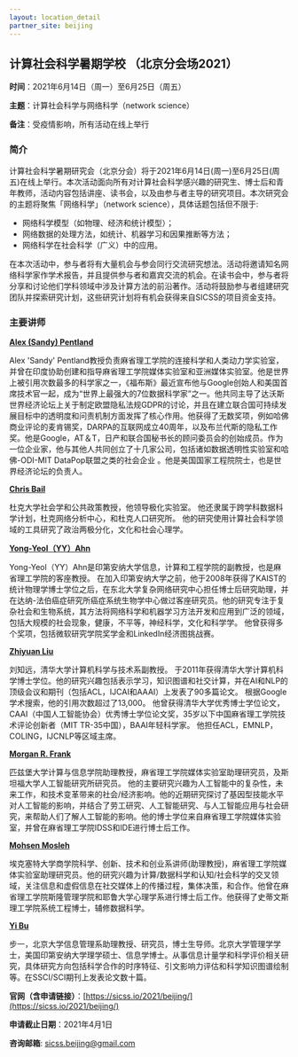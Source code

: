 ```yaml
---
layout: location_detail
partner_site: beijing
---
```


## 计算社会科学暑期学校 （北京分会场2021）

**时间**：2021年6月14日（周一）至6月25日（周五）

**主题**：计算社会科学与网络科学（network science）

**备注**：受疫情影响，所有活动在线上举行

### 简介
计算社会科学暑期研究会（北京分会）将于2021年6月14日(周一)至6月25日(周五)在线上举行。本次活动面向所有对计算社会科学感兴趣的研究生、博士后和青年教师，活动内容包括讲座、读书会，以及由参与者主导的研究项目。本次研究会的主题将聚焦「网络科学」（network science），具体话题包括但不限于:
* 网络科学模型（如物理、经济和统计模型）；
* 网络数据的处理方法，如统计、机器学习和因果推断等方法；
* 网络科学在社会科学（广义）中的应用。

在本次活动中，参与者将有大量机会与参会同行交流研究想法。活动将邀请知名网络科学家作学术报告，并且提供参与者和嘉宾交流的机会。在读书会中，参与者将分享和讨论他们学科领域中涉及计算方法的前沿著作。活动将鼓励参与者组建研究团队并探索研究计划，这些研究计划将有机会获得来自SICSS的项目资金支持。

### 主要讲师
[**Alex (Sandy) Pentland**](https://www.media.mit.edu/people/sandy/overview/)

Alex 'Sandy' Pentland教授负责麻省理工学院的连接科学和人类动力学实验室，并曾在印度协助创建和指导麻省理工学院媒体实验室和亚洲媒体实验室。他是世界上被引用次数最多的科学家之一，《福布斯》最近宣布他与Google创始人和美国首席技术官一起，成为“世界上最强大的7位数据科学家”之一。他共同主导了达沃斯世界经济论坛上关于制定欧盟隐私法规GDPR的讨论，并且在建立联合国可持续发展目标中的透明度和问责机制方面发挥了核心作用。他获得了无数奖项，例如哈佛商业评论的麦肯锡奖，DARPA的互联网成立40周年，以及布兰代斯的隐私工作奖。他是Google，AT＆T，日产和联合国秘书长的顾问委员会的创始成员。作为一位企业家，他与其他人共同创立了十几家公司，包括诸如数据透明性实验室和哈佛-ODI-MIT DataPop联盟之类的社会企业 。他是美国国家工程院院士，也是世界经济论坛的负责人。


[**Chris Bail**](https://www.chrisbail.net/)

杜克大学社会学和公共政策教授，他领导极化实验室。 他还隶属于跨学科数据科学计划，杜克网络分析中心，和杜克人口研究所。 他的研究使用计算社会科学领域的工具研究了政治两极分化，文化和社会心理学。 

[**Yong-Yeol（YY）Ahn**](https://yongyeol.com/)

Yong-Yeol（YY）Ahn是印第安纳大学信息，计算和工程学院的副教授，也是麻省理工学院的客座教授。 在加入印第安纳大学之前，他于2008年获得了KAIST的统计物理学博士学位之后，在东北大学复杂网络研究中心担任博士后研究助理，并在达纳-法伯癌症研究所癌症系统生物学中心做过客座研究员。他的研究专注于复杂社会和生物系统，其方法将网络科学和机器学习方法开发和应用到广泛的领域，包括大规模的社会现象，健康，不平等，神经科学，文化和科学学。 他曾获得多个奖项，包括微软研究学院奖学金和LinkedIn经济图挑战赛。

[**Zhiyuan Liu**](http://nlp.csai.tsinghua.edu.cn/~lzy/)

刘知远，清华大学计算机科学与技术系副教授。 于2011年获得清华大学计算机科学博士学位。他的研究兴趣包括表示学习，知识图谱和社交计算，并在AI和NLP的顶级会议和期刊（包括ACL，IJCAI和AAAI）上发表了90多篇论文。 根据Google学术搜索，他的引用次数超过了13,000。 他曾获得清华大学优秀博士学位论文，CAAI（中国人工智能协会）优秀博士学位论文奖，35岁以下中国麻省理工学院技术评论创新者（MIT TR-35中国），BAAI年轻科学家。 他担任ACL，EMNLP，COLING，IJCNLP等区域主席。

[**Morgan R. Frank**](http://www.pitt.edu/~mrfrank/)

匹兹堡大学计算与信息学院助理教授，麻省理工学院媒体实验室助理研究员，及斯坦福大学人工智能研究所研究员。 他的主要研究兴趣为人工智能中的复杂性，未来工作，和技术变革带来的社会/经济影响。他的近期研究探讨了基因型技能水平对人工智能的影响，并结合了劳工研究、人工智能研究、与人工智能应用与社会研究，来帮助人们了解人工智能的影响。他的博士学位来自麻省理工学院媒体实验室，并曾在麻省理工学院IDSS和IDE进行博士后工作。

[**Mohsen Mosleh**](http://mohsenmosleh.com/)

埃克塞特大学商学院科学、创新、技术和创业系讲师(助理教授)，麻省理工学院媒体实验室助理研究员。他的研究兴趣为计算/数据科学和认知/社会科学的交叉领域，关注信息和虚假信息在社交媒体上的传播过程，集体决策，和合作。他曾在麻省理工学院斯隆管理学院和耶鲁大学心理学系进行博士后工作。他获得了史蒂文斯理工学院系统工程博士，辅修数据科学。

[**Yi Bu**](https://buyi08.wixsite.com/yi-bu)

步一，北京大学信息管理系助理教授、研究员，博士生导师。北京大学管理学学士，美国印第安纳大学理学硕士、信息学博士。从事信息计量学和科学评价相关研究，具体研究方向包括科学合作的时序特征、引文影响力评估和科学知识图谱绘制等。在SSCI/SCI期刊上发表论文数十篇。

**官网（含申请链接）**：[https://sicss.io/2021/beijing/](https://sicss.io/2021/beijing/)

**申请截止日期**：2021年4月1日

**咨询邮箱**: sicss.beijing@gmail.com
